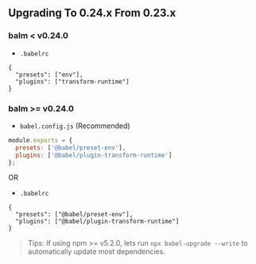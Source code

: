## Upgrading To 0.24.x From 0.23.x

### balm < v0.24.0

- `.babelrc`

```
{
  "presets": ["env"],
  "plugins": ["transform-runtime"]
}
```

### balm >= v0.24.0

- `babel.config.js` (Recommended)

```js
module.exports = {
  presets: ['@babel/preset-env'],
  plugins: ['@babel/plugin-transform-runtime']
};
```

OR

- `.babelrc`

```
{
  "presets": ["@babel/preset-env"],
  "plugins": ["@babel/plugin-transform-runtime"]
}
```

> Tips: If using npm >= v5.2.0, lets run `npx babel-upgrade --write` to automatically update most dependencies.
